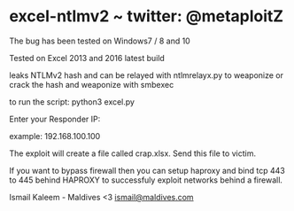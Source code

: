 # excel-ntlmv2 ~ twitter: @metaploitZ

The bug has been tested on Windows7 / 8 and 10

Tested on Excel 2013 and 2016 latest build

leaks NTLMv2 hash and can be relayed with ntlmrelayx.py to weaponize or crack the hash and weaponize with smbexec

to run the script: python3 excel.py 

Enter your Responder IP:

example: 192.168.100.100

The exploit will create a file called crap.xlsx. Send this file to victim.

If you want to bypass firewall then you can setup haproxy and bind tcp 443 to 445 behind HAPROXY to successfuly exploit networks behind a firewall.

Ismail Kaleem - Maldives <3
ismail@maldives.com

